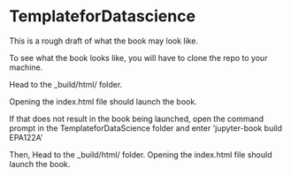 # TemplateforDatascience

This is a rough draft of what the book may look like. 

To see what the book looks like, you will have to clone the repo to your machine. 

Head to the _build/html/ folder. 

Opening the index.html file should launch the book. 

If that does not result in the book being launched, open the command prompt in the TemplateforDataScience folder and enter 'jupyter-book build EPA122A'

Then,
Head to the _build/html/ folder. 
Opening the index.html file should launch the book.
